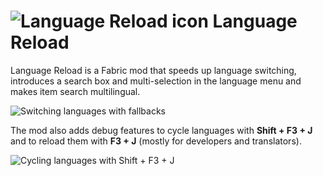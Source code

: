 # ![Language Reload icon](https://i.imgur.com/ooQGaC7.png) Language Reload

Language Reload is a Fabric mod that speeds up language switching, introduces a search box and multi-selection in 
the language menu and makes item search multilingual.

![Switching languages with fallbacks](https://i.imgur.com/Sb4YFCL.gif)

The mod also adds debug features to cycle languages with **Shift + F3 + J** and to reload them with
**F3 + J** (mostly for developers and translators).

![Cycling languages with Shift + F3 + J](https://i.imgur.com/WMAhvCM.gif)
